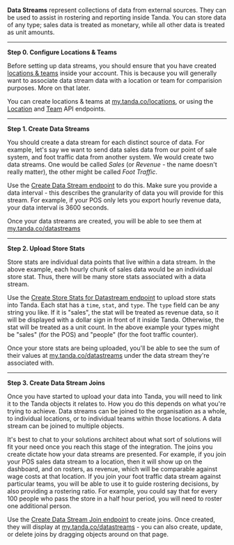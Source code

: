 **Data Streams** represent collections of data from external sources. They can be used to assist in rostering and reporting inside Tanda. You can store data of any type; sales data is treated as monetary, while all other data is treated as unit amounts.

-----------------

**Step 0. Configure Locations & Teams**

Before setting up data streams, you should ensure that you have created [locations & teams](http://help.tanda.co/hc/en-us/articles/211009963) inside your account. This is because you will generally want to associate data stream data with a location or team for comparision purposes. More on that later.

You can create locations & teams at [my.tanda.co/locations](http://my.tanda.co/locations), or using the [Location](https://my.tanda.co/api/v2/documentation#locations) and [Team](https://my.tanda.co/api/v2/documentation#teams-&#40;departments&#41;) API endpoints.

-----------------

**Step 1. Create Data Streams**

You should create a data stream for each distinct source of data. For example, let's say we want to send data sales data from our point of sale system, and foot traffic data from another system. We would create two data streams. One would be called *Sales* (or *Revenue* - the name doesn't really matter), the other might be called *Foot Traffic*.

Use the [Create Data Stream endpoint](https://my.tanda.co/api/v2/documentation#data-streams-data-stream-list-post) to do this. Make sure you provide a data interval - this describes the granularity of data you will provide for this stream. For example, if your POS only lets you export hourly revenue data, your data interval is 3600 seconds.

Once your data streams are created, you will be able to see them at [my.tanda.co/datastreams](https://my.tanda.co/datastreams)

-----------------

**Step 2. Upload Store Stats**

Store stats are individual data points that live within a data stream. In the above example, each hourly chunk of sales data would be an individual store stat. Thus, there will be many store stats associated with a data stream.

Use the [Create Store Stats for Datastream endpoint](https://my.tanda.co/api/v2/documentation#store-stats-create-store-stats-for-datastream-post) to upload store stats into Tanda. Each stat has a `time`, `stat`, and `type`. The `type` field can be any string you like. If it is "sales", the stat will be treated as revenue data, so it will be displayed with a dollar sign in front of it inside Tanda. Otherwise, the stat will be treated as a unit count. In the above example your types might be "sales" (for the POS) and "people" (for the foot traffic counter).

Once your store stats are being uploaded, you'll be able to see the sum of their values at [my.tanda.co/datastreams](https://my.tanda.co/datastreams) under the data stream they're associated with.

-----------------

**Step 3. Create Data Stream Joins**

Once you have started to upload your data into Tanda, you will need to link it to the Tanda objects it relates to. How you do this depends on what you're trying to achieve. Data streams can be joined to the organisation as a whole, to individual locations, or to individual teams within those locations. A data stream can be joined to multiple objects.

It's best to chat to your solutions architect about what sort of solutions will fit your need once you reach this stage of the integration. The joins you create dictate how your data streams are presented. For example, if you join your POS sales data stream to a location, then it will show up on the dashboard, and on rosters, as revenue, which will be comparable against wage costs at that location. If you join your foot traffic data stream against particular teams, you will be able to use it to guide rostering decisions, by also providing a rostering ratio. For example, you could say that for every 100 people who pass the store in a half hour period, you will need to roster one additional person.

Use the [Create Data Stream Join endpoint](https://my.tanda.co/api/v2/documentation#data-stream-joins-data-stream-join-list-post) to create joins. Once created, they will display at [my.tanda.co/datastreams](https://my.tanda.co/datastreams) - you can also create, update, or delete joins by dragging objects around on that page.